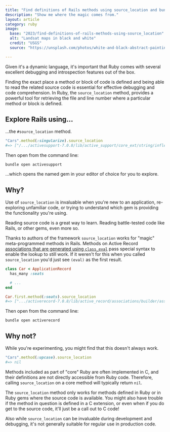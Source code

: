 ```yaml
---
title: "Find definitions of Rails methods using source_location and bundle open"
description: "Show me where the magic comes from."
layout: article
category: ruby
image:
  base: "2023/find-definitions-of-rails-methods-using-source_location"
  alt: "Landsat maps in black and white"
  credit: "USGS"
  source: "https://unsplash.com/photos/white-and-black-abstract-painting-PuLsDCBbyBM"

---  
```


Given it's a dynamic language, it's important that Ruby comes with several excellent debugging and introspection features out of the box.

Finding the exact place a method or block of code is defined and being able to read the related source code is essential for effective debugging and code comprehension. In Ruby, the `source_location` method, provides a powerful tool for retrieving the file and line number where a particular method or block is defined.


## Explore Rails using…

...the `#source_location` method.

```ruby
"Cars".method(:singularize).source_location
#=> ["/.../activesupport-7.0.8/lib/active_support/core_ext/string/inflections.rb", 60]
```

Then open from the command line:

```shell
bundle open activesupport
```

...which opens the named gem in your editor of choice for you to explore.


## Why?

Use of `source_location` is invaluable when you're new to an application, re-exploring unfamiliar code, or  trying to understand which gem is providing the functionality you're using.

Reading source code is a great way to learn. Reading battle-tested code like Rails, or other gems, even more so.

Thanks to authors of the framework `source_location` works for "magic" meta-programmed methods in Rails. Methods on Active Record [associations that are generated using `class_eval`](https://github.com/rails/rails/blob/main/activerecord/lib/active_record/associations/builder/association.rb#L103) pass special syntax to enable the lookup to still work. If it weren't for this when you called `source_location` you'd just see `(eval)` as the first result.

```ruby
class Car < ApplicationRecord
  has_many :seats

  # ...
end

Car.first.method(:seats).source_location
#=> [".../activerecord-7.0.8/lib/active_record/associations/builder/association.rb", 103]
```

Then open from the command line:

```shell
bundle open activerecord
```

## Why not?

While you're experimenting, you might find that this doesn't always work.

```ruby
"Cars".method(:upcase).source_location
#=> nil
```

Methods included as part of "core" Ruby are often implemented in C, and their definitions are not directly accessible from Ruby code. Therefore, calling `source_location` on a core method will typically return `nil`.

The `source_location` method only works for methods defined in Ruby or in Ruby gems where the source code is available. You might also have trouble if the method in question is defined in a C extension, or even when if you do get to the source code, it'll just be a call out to C code!

Also while `source_location` can be invaluable during development and debugging, it's not generally suitable for regular use in production code. 